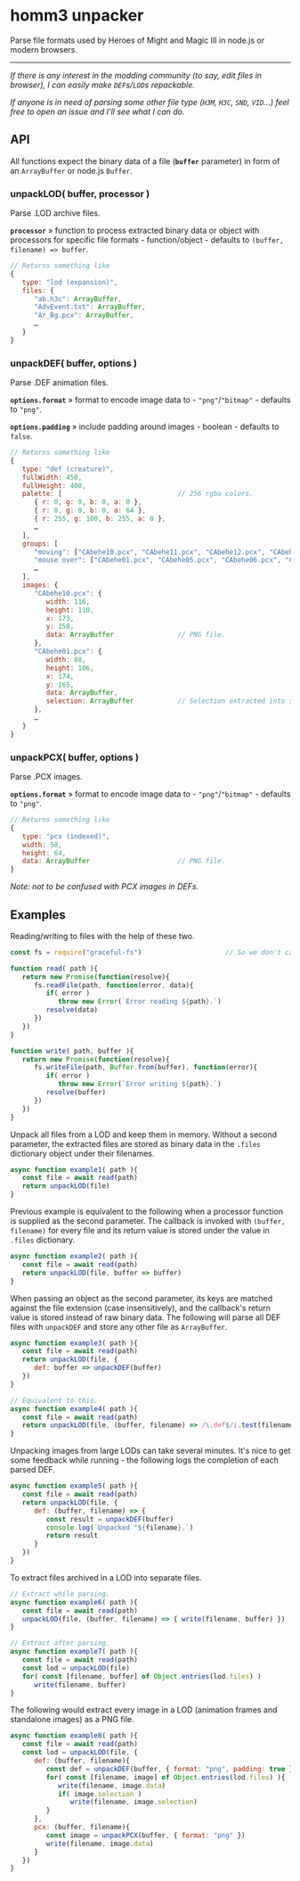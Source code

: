 # homm3 unpacker

Parse file formats used by Heroes of Might and Magic III in node.js or modern browsers.


-----

_If there is any interest in the modding community (to say, edit files in browser), I can easily make `DEF`s/`LOD`s repackable._

_If anyone is in need of parsing some other file type (`H3M`, `H3C`, `SND`, `VID`…) feel free to open an issue and I'll see what I can do._


## API

All functions expect the binary data of a file (__`buffer`__ parameter) in form of an `ArrayBuffer` or node.js `Buffer`.


### unpackLOD( buffer, processor )

Parse .LOD archive files.

__`processor`__ &raquo; function to process extracted binary data or object with processors for specific file formats - function/object - defaults to `(buffer, filename) => buffer`.


```javascript
// Returns something like
{
   type: "lod (expansion)",
   files: {
      "ab.h3c": ArrayBuffer,
      "AdvEvent.txt": ArrayBuffer,
      "Ar_Bg.pcx": ArrayBuffer,
      …
   }
}
```

### unpackDEF( buffer, options )

Parse .DEF animation files.

__`options.format`__ &raquo; format to encode image data to - `"png"`/`"bitmap"` - defaults to `"png"`.

__`options.padding`__ &raquo; include padding around images - boolean - defaults to `false`.

```javascript
// Returns something like
{
   type: "def (creature)",
   fullWidth: 450,
   fullHeight: 400,
   palette: [                             // 256 rgba colors.
      { r: 0, g: 0, b: 0, a: 0 },
      { r: 0, g: 0, b: 0, a: 64 },
      { r: 255, g: 100, b: 255, a: 0 },
      …
   ],
   groups: [
      "moving": ["CAbehe10.pcx", "CAbehe11.pcx", "CAbehe12.pcx", "CAbehe13.pcx", "CAbehe14.pcx", …],
      "mouse over": ["CAbehe01.pcx", "CAbehe05.pcx", "CAbehe06.pcx", "CAbehe07.pcx", "CAbehe08.pcx", …]
      …
   ],
   images: {
      "CAbehe10.pcx": {
         width: 116,
         height: 110,
         x: 173,
         y: 158,
         data: ArrayBuffer                // PNG file.
      },
      "CAbehe01.pcx": {
         width: 88,
         height: 106,
         x: 174,
         y: 165,
         data: ArrayBuffer,
         selection: ArrayBuffer           // Selection extracted into separate PNG.
      },
      …
   }
}
```


### unpackPCX( buffer, options )

Parse .PCX images.

__`options.format`__ &raquo; format to encode image data to - `"png"`/`"bitmap"` - defaults to `"png"`.

```javascript
// Returns something like
{
   type: "pcx (indexed)",
   width: 58,
   height: 64,
   data: ArrayBuffer                      // PNG file.
}
```
_Note: not to be confused with PCX images in DEFs._



## Examples

Reading/writing to files with the help of these two.

```javascript
const fs = require("graceful-fs")                     // So we don't care about the number of open files.

function read( path ){
   return new Promise(function(resolve){
      fs.readFile(path, function(error, data){
         if( error )
            throw new Error(`Error reading ${path}.`)
         resolve(data)
      })
   })
}

function write( path, buffer ){
   return new Promise(function(resolve){
      fs.writeFile(path, Buffer.from(buffer), function(error){
         if( error )
            throw new Error(`Error writing ${path}.`)
         resolve(buffer)
      })
   })
}
```

Unpack all files from a LOD and keep them in memory. Without a second parameter, the extracted files are stored as binary data in the `.files` dictionary object under their filenames.

```javascript
async function example1( path ){
   const file = await read(path)
   return unpackLOD(file)
}
```

Previous example is equivalent to the following when a processor function is supplied as the second parameter. The callback is invoked with `(buffer, filename)` for every file and its return value is stored under the value in `.files` dictionary.

```javascript
async function example2( path ){
   const file = await read(path)
   return unpackLOD(file, buffer => buffer)
}
```


When passing an object as the second parameter, its keys are matched against the file extension (case insensitively), and the callback's return value is stored instead of raw binary data. The following will parse all DEF files with `unpackDEF` and store any other file as `ArrayBuffer`.

```javascript
async function example3( path ){
   const file = await read(path)
   return unpackLOD(file, {
      def: buffer => unpackDEF(buffer)
   })
}

// Equivalent to this.
async function example4( path ){
   const file = await read(path)
   return unpackLOD(file, (buffer, filename) => /\.def$/i.test(filename) ? unpackDEF(buffer) : buffer)
}
```


Unpacking images from large LODs can take several minutes. It's nice to get some feedback while running - the following logs the completion of each parsed DEF.

```javascript
async function example5( path ){
   const file = await read(path)
   return unpackLOD(file, {
      def: (buffer, filename) => {
         const result = unpackDEF(buffer)
         console.log(`Unpacked "${filename}.`)
         return result
      }
   })
}
```


To extract files archived in a LOD into separate files.

```javascript
// Extract while parsing.
async function example6( path ){
   const file = await read(path)
   unpackLOD(file, (buffer, filename) => { write(filename, buffer) })
}

// Extract after parsing.
async function example7( path ){
   const file = await read(path)
   const lod = unpackLOD(file)
   for( const [filename, buffer] of Object.entries(lod.files) )
      write(filename, buffer)
}
```


The following would extract every image in a LOD (animation frames and standalone images) as a PNG file.

```javascript
async function example8( path ){
   const file = await read(path)
   const lod = unpackLOD(file, {
      def: (buffer, filename){
         const def = unpackDEF(buffer, { format: "png", padding: true })
         for( const [filename, image] of Object.entries(lod.files) ){
            write(filename, image.data)
            if( image.selection )
               write(filename, image.selection)
         }
      },
      pcx: (buffer, filename){
         const image = unpackPCX(buffer, { format: "png" })
         write(filename, image.data)
      }
   })
}
```